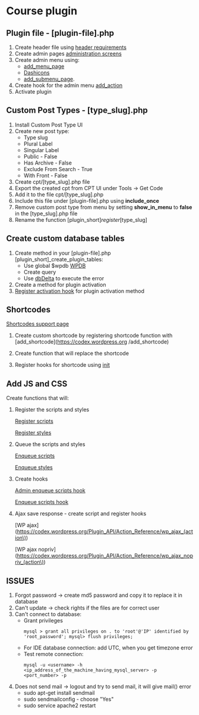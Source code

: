 # Course plugin 
## Plugin file - [plugin-file].php
1. Create header file using [header requirements](https://developer.wordpress.org/plugins/the-basics/header-requirements/)
2. Create admin pages [administration screens](https://wordpress.org/support/article/administration-screens/)
3. Create admin menu using:
    * [add_menu_page](https://developer.wordpress.org/reference/functions/add_menu_page/) 
    * [Dashicons](http://calebserna.com/dashicons-cheatsheet/) 
    * [add_submenu_page](https://developer.wordpress.org/reference/functions/add_submenu_page/).
4. Create hook for the admin menu 
    [add_action](https://developer.wordpress.org/reference/functions/add_action/)
5. Activate plugin

## Custom Post Types - [type_slug].php
1. Install Custom Post Type UI
2. Create new post type:
    * Type slug
    * Plural Label
    * Singular Label
    * Public - False
    * Has Archive - False
    * Exclude From Search - True
    * With Front - False
3. Create cpt/[type_slug].php file
4. Export the created cpt from CPT UI under Tools -> Get Code
5. Add it to the file cpt/[type_slug].php
6. Include this file under [plugin-file].php using **include_once**
7. Remove custom post type from menu by setting **show_in_menu** to **false** in the [type_slug].php file
8. Rename the function [plugin_short]_register_[type_slug]

## Create custom database tables
1. Create method in your [plugin-file].php [plugin_short]_create_plugin_tables:
    * Use global $wpdb [WPDB](https://codex.wordpress.org/Class_Reference/wpdb)
    * Create query
    * Use [dbDelta](https://developer.wordpress.org/reference/functions/dbdelta/) to execute the error
2. Create a method for plugin activation
3. [Register activation hook](https://developer.wordpress.org/reference/functions/register_activation_hook/) for plugin activation method

## Shortcodes
[Shortcodes support page](https://en.support.wordpress.com/shortcodes/)

1. Create custom shortcode by registering shortcode function with [add_shortcode](https://codex.wordpress.org
 /add_shortcode)

2. Create function that will replace the shortcode

3. Register hooks for shortcode using [init](https://developer.wordpress.org/reference/hooks/init/)

## Add JS and CSS

Create functions that will:
 1. Register the scripts and styles

    [Register scripts](https://developer.wordpress.org/reference/functions/wp_register_script/)
    
    [Register styles](https://developer.wordpress.org/reference/functions/wp_register_style/)
2. Queue the scripts and styles

    [Enqueue scripts](https://developer.wordpress.org/reference/functions/wp_enqueue_script/)
    
    [Enqueue styles](https://developer.wordpress.org/reference/functions/wp_enqueue_style/)

3. Create hooks

    [Admin enqueue scripts hook](https://developer.wordpress.org/reference/hooks/admin_enqueue_scripts/)
    
    [Enqueue scripts hook](https://developer.wordpress.org/reference/hooks/wp_enqueue_scripts/)

4. Ajax save response - create script and register hooks

   [WP ajax](https://codex.wordpress.org/Plugin_API/Action_Reference/wp_ajax_(action\))
   
   [WP ajax nopriv](https://codex.wordpress.org/Plugin_API/Action_Reference/wp_ajax_nopriv_(action\))
   
   
## ISSUES
1. Forgot password -> create md5 password and copy it to replace it in database
2. Can't update -> check rights if the files are for correct user
3. Can't connect to database:
    * Grant privileges 
       ```
       mysql > grant all privileges on . to 'root'@'IP' identified by 'root_password'; mysql> flush privileges;
       ```
    * For IDE database connection: add UTC, when you get timezone error
    * Test remote connection:
      ```
      mysql -u <username> -h <ip_address_of_the_machine_having_mysql_server> -p <port_number> -p
      ```
4. Does not send mail -> logout and try to send mail, it will give mail() error
      * sudo apt-get install sendmail
      * sudo sendmailconfig - choose "Yes"
      * sudo service apache2 restart